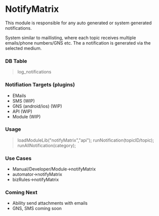# NotifyMatrix

This module is responsible for any auto generated or system generated notifications.

System similar to maillisting, where each topic receives multiple emails/phone numbers/GNS etc. The a notification is generated via the selected medium. 

### DB Table
> log_notifications


### Notifiation Targets (plugins)
+ EMails
+ SMS                   (WIP)
+ GNS (android/ios)     (WIP)
+ API                   (WIP)
+ Module                (WIP)


### Usage
> loadModuleLib("notifyMatrix","api");
> runNotification(topicID/topic);
> runAllNotification(category);


### Use Cases
+ Manual/Developer/Module->notifyMatrix
+ automator->notifyMatrix
+ bizRules->notifyMatrix



### Coming Next
+ Ability send attachments with emails
+ GNS, SMS coming soon